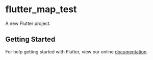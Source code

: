 # flutter_map_test

A new Flutter project.

## Getting Started

For help getting started with Flutter, view our online
[documentation](https://flutter.io/).
